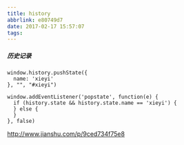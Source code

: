 ```yaml
---
title: history
abbrlink: e80749d7
date: 2017-02-17 15:57:07
tags:
---
```


##### 历史记录
```
window.history.pushState({
  name: 'xieyi'
}, "", "#xieyi")

window.addEventListener('popstate', function(e) {
  if (history.state && history.state.name == 'xieyi') {
  } else {
  }
}, false)
```

http://www.jianshu.com/p/9ced734f75e8
